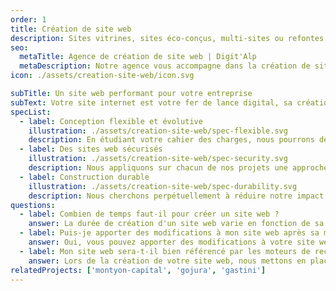 ```yaml
---
order: 1
title: Création de site web
description: Sites vitrines, sites éco-conçus, multi-sites ou refontes et optimisations de sites web existants. Du design au développement, nous proposons des solutions adaptées à vos besoins.
seo:
  metaTitle: Agence de création de site web | Digit'Alp
  metaDescription: Notre agence vous accompagne dans la création de sites web optimisés et sécurisés. Sites vitrines, sites éco-conçus, multi-sites ou refontes et optimisations de sites web existants.
icon: ./assets/creation-site-web/icon.svg

subTitle: Un site web performant pour votre entreprise
subText: Votre site internet est votre fer de lance digital, sa création demande de la rigueur et une attention aux moindres détails. Véritables artisans du web, nous réalisons depuis plus de 3 ans pour nos clients des sites web performants et impactants.
specList:
  - label: Conception flexible et évolutive
    illustration: ./assets/creation-site-web/spec-flexible.svg
    description: En étudiant votre cahier des charges, nous pourrons définir ensemble les choix techniques pertinents pour votre projet.
  - label: Des sites web sécurisés
    illustration: ./assets/creation-site-web/spec-security.svg
    description: Nous appliquons sur chacun de nos projets une approche visant à protéger votre site web et ses données.
  - label: Construction durable
    illustration: ./assets/creation-site-web/spec-durability.svg
    description: Nous cherchons perpétuellement à réduire notre impact sans pour autant faire de compromis sur la qualité de notre travail.
questions:
  - label: Combien de temps faut-il pour créer un site web ?
    answer: La durée de création d'un site web varie en fonction de sa complexité et de vos besoins spécifiques. En général, un site web simple peut être créé en quelques semaines, tandis qu'un site plus complexe avec des fonctionnalités personnalisées peut prendre plusieurs mois. La fréquence des échanges est également un paramètre important à prendre en compte.
  - label: Puis-je apporter des modifications à mon site web après sa mise en ligne ?
    answer: Oui, vous pouvez apporter des modifications à votre site web après sa mise en ligne. Nous vous fournissons des instructions détaillées et, si nécessaire, une formation pour vous permettre de gérer facilement le contenu de votre site. Pour des modifications plus complexes, nous offrons également des services de maintenance et d'infogérance.
  - label: Mon site web sera-t-il bien référencé par les moteurs de recherche ?
    answer: Lors de la création de votre site web, nous mettons en place une structure technique optimisée pour le référencement naturel (sémantique HTML, accessibilité, design responsive, temps de chargement optimisé, etc.). Pour aller plus loin en SEO, une stratégie de contenu ainsi qu'une stratégie de popularité (backlinks) peuvent être mises en place en complément pour accroître plus rapidement la notoriété de votre site web et son référencement.
relatedProjects: ['montyon-capital', 'gojura', 'gastini']
---
```

